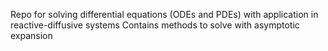 Repo for solving differential equations (ODEs and PDEs) with application in reactive-diffusive systems
Contains methods to solve with asymptotic expansion